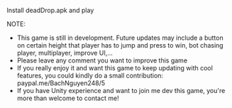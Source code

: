 Install deadDrop.apk and play

NOTE:
- This game is still in development. Future updates may include a button on certain height that player has to jump and press to win, bot chasing player, multiplayer, improve UI,...
- Please leave any comment you want to improve this game
- If you really enjoy it and want this game to keep updating with cool features, you could kindly do a small contribution: paypal.me/BachNguyen248/5
- If you have Unity experience and want to join me dev this game, you're more than welcome to contact me!
